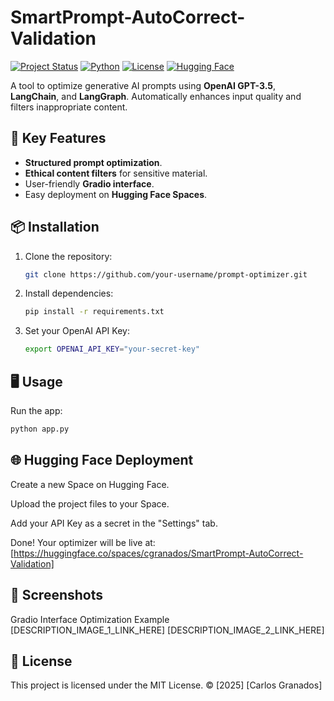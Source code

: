 # SmartPrompt-AutoCorrect-Validation
[![Project Status](https://img.shields.io/badge/status-active-success)]()
[![Python](https://img.shields.io/badge/python-3.10%2B-blue)]()
[![License](https://img.shields.io/badge/license-MIT-green)]()
[![Hugging Face](https://img.shields.io/badge/🤗-Spaces-yellow)]([https://huggingface.co/spaces/cgranados/SmartPrompt-AutoCorrect-Validation])

A tool to optimize generative AI prompts using **OpenAI GPT-3.5**, **LangChain**, and **LangGraph**. Automatically enhances input quality and filters inappropriate content.

## 🚀 Key Features
- **Structured prompt optimization**.
- **Ethical content filters** for sensitive material.
- User-friendly **Gradio interface**.
- Easy deployment on **Hugging Face Spaces**.

## 📦 Installation
1. Clone the repository:
   ```bash
   git clone https://github.com/your-username/prompt-optimizer.git
2. Install dependencies:
   ```bash
   pip install -r requirements.txt
3. Set your OpenAI API Key:
   ```bash
   export OPENAI_API_KEY="your-secret-key"

## 🖥 Usage
Run the app:
   ```bash
   python app.py
   ```

## 🌐 Hugging Face Deployment
Create a new Space on Hugging Face.

Upload the project files to your Space.

Add your API Key as a secret in the "Settings" tab.

Done! Your optimizer will be live at:
[https://huggingface.co/spaces/cgranados/SmartPrompt-AutoCorrect-Validation]

## 📸 Screenshots
Gradio Interface	Optimization Example
[DESCRIPTION_IMAGE_1_LINK_HERE]	[DESCRIPTION_IMAGE_2_LINK_HERE]

## 📄 License
This project is licensed under the MIT License.
© [2025] [Carlos Granados]
